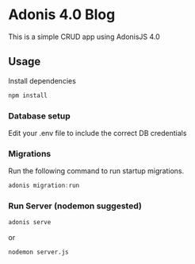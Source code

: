 # Adonis 4.0 Blog

This is a simple CRUD app using AdonisJS 4.0

## Usage

Install dependencies

```bash
npm install
```

### Database setup

Edit your .env file to include the correct DB credentials

### Migrations

Run the following command to run startup migrations.

```js
adonis migration:run
```

### Run Server (nodemon suggested)

```bash
adonis serve
```

or

```bash
nodemon server.js
```